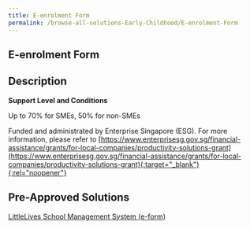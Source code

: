 ```yaml
---
title: E-enrolment Form
permalink: /browse-all-solutions-Early-Childhood/E-enrolment-Form
---
```


## E-enrolment Form
## Description

**Support Level and Conditions**

Up to 70% for SMEs, 50% for non-SMEs

Funded and administrated by Enterprise Singapore (ESG). For more information, please refer to
[https://www.enterprisesg.gov.sg/financial-assistance/grants/for-local-companies/productivity-solutions-grant](https://www.enterprisesg.gov.sg/financial-assistance/grants/for-local-companies/productivity-solutions-grant){:target="_blank"}{:rel="noopener"}

## Pre-Approved Solutions

<a href='/productivity-solutions-grant/solutionrepo/solution2558' target='_blank'>LittleLives School Management System (e-form)</a><br>

